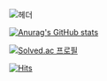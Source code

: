 
![헤더](https://capsule-render.vercel.app/api?type=venom&height=300&color=gradient&text=개발을%20배우고%20있는%20중)


[![Anurag's GitHub stats](https://github-readme-stats.vercel.app/api?username=yangji9202)](https://github.com/anuraghazra/github-readme-stats)

[![Solved.ac
프로필](http://mazassumnida.wtf/api/generate_badge?boj={})](https://solved.ac/{})

[![Hits](https://hits.seeyoufarm.com/api/count/incr/badge.svg?url=https%3A%2F%2Fgithub.com%2Fyangji9202%2Fhit-counter&count_bg=%2379C83D&title_bg=%23555555&icon=&icon_color=%232900FB&title=hits&edge_flat=true)](https://hits.seeyoufarm.com)




